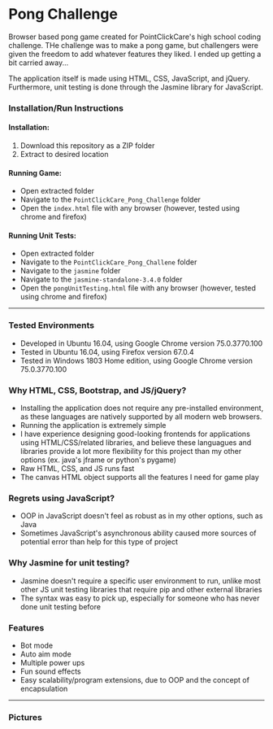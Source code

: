 # Pong Challenge
Browser based pong game created for PointClickCare's high school coding challenge. THe challenge was to make a pong game, but challengers were given the freedom to add whatever features they liked. I ended up getting a bit carried away...

The application itself is made using HTML, CSS, JavaScript, and jQuery. Furthermore, unit testing is done through the Jasmine library for JavaScript.

### Installation/Run Instructions
#### Installation: 
1. Download this repository as a ZIP folder
2. Extract to desired location

#### Running Game:
- Open extracted folder
- Navigate to the `PointClickCare_Pong_Challenge` folder
- Open the `index.html` file with any browser (however, tested using chrome and firefox)

#### Running Unit Tests:
- Open extracted folder
- Navigate to the `PointClickCare_Pong_Challene` folder
- Navigate to the `jasmine` folder
- Navigate to the `jasmine-standalone-3.4.0` folder
- Open the `pongUnitTesting.html` file with any browser (however, tested using chrome and firefox)

_______


### Tested Environments
- Developed in Ubuntu 16.04, using Google Chrome version 75.0.3770.100
- Tested in Ubuntu 16.04, using Firefox version 67.0.4
- Tested in Windows 1803 Home edition, using Google Chrome version 75.0.3770.100

### Why HTML, CSS, Bootstrap, and JS/jQuery?
- Installing the application does not require any pre-installed environment, as these languages are natively supported by all modern web browsers.
- Running the application is extremely simple
- I have experience designing good-looking frontends for applications using HTML/CSS/related libraries, and believe these languagues and libraries provide a lot more flexibility for this project than my other options (ex. java's jframe or python's pygame)
- Raw HTML, CSS, and JS runs fast
- The canvas HTML object supports all the features I need for game play

### Regrets using JavaScript?
- OOP in JavaScript doesn't feel as robust as in my other options, such as Java
- Sometimes JavaScript's asynchronous ability caused more sources of potential error than help for this type of project

### Why Jasmine for unit testing?
- Jasmine doesn't require a specific user environment to run, unlike most other JS unit testing libraries that require pip and other external libraries
- The syntax was easy to pick up, especially for someone who has never done unit testing before

### Features
- Bot mode
- Auto aim mode
- Multiple power ups
- Fun sound effects
- Easy scalability/program extensions, due to OOP and the concept of encapsulation

________

### Pictures


